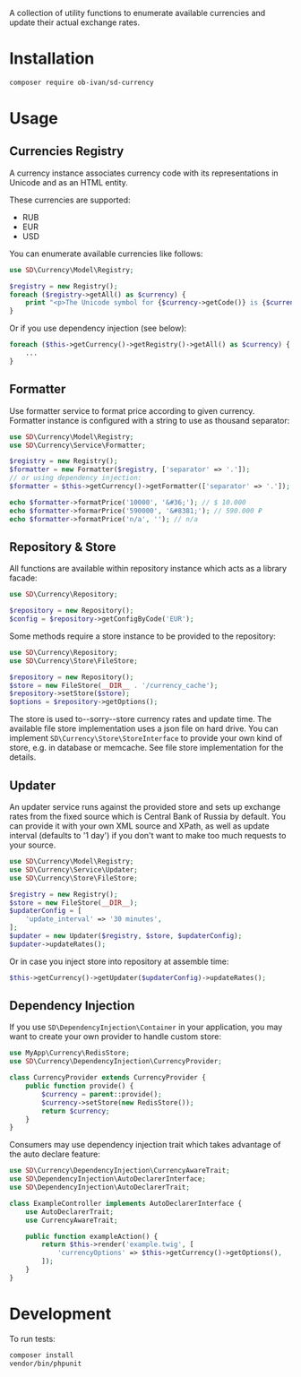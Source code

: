 A collection of utility functions to enumerate available currencies and update their actual exchange rates.

Installation
============

```bash
composer require ob-ivan/sd-currency
```

Usage
=====

Currencies Registry
-------------------
A currency instance associates currency code with its representations in Unicode and as an HTML entity.

These currencies are supported:
- RUB
- EUR
- USD

You can enumerate available currencies like follows:

```php
use SD\Currency\Model\Registry;

$registry = new Registry();
foreach ($registry->getAll() as $currency) {
    print "<p>The Unicode symbol for {$currency->getCode()} is {$currency->getUnicode()}</p>\n";
}
```

Or if you use dependency injection (see below):

```php
foreach ($this->getCurrency()->getRegistry()->getAll() as $currency) {
    ...
}
```

Formatter
---------
Use formatter service to format price according to given currency. Formatter instance is configured
with a string to use as thousand separator:

```php
use SD\Currency\Model\Registry;
use SD\Currency\Service\Formatter;

$registry = new Registry();
$formatter = new Formatter($registry, ['separator' => '.']);
// or using dependency injection:
$formatter = $this->getCurrency()->getFormatter(['separator' => '.']);

echo $formatter->formatPrice('10000', '&#36;'); // $ 10.000
echo $formatter->formarPrice('590000', '&#8381;'); // 590.000 ₽
echo $formatter->formatPrice('n/a', ''); // n/a
```

Repository & Store
------------------
All functions are available within repository instance which acts as a library facade:

```php
use SD\Currency\Repository;

$repository = new Repository();
$config = $repository->getConfigByCode('EUR');
```

Some methods require a store instance to be provided to the repository:

```php
use SD\Currency\Repository;
use SD\Currency\Store\FileStore;

$repository = new Repository();
$store = new FileStore(__DIR__ . '/currency_cache');
$repository->setStore($store);
$options = $repository->getOptions();
```

The store is used to--sorry--store currency rates and update time. The available file store
implementation uses a json file on hard drive. You can implement `SD\Currency\Store\StoreInterface`
to provide your own kind of store, e.g. in database or memcache. See file store implementation
for the details.

Updater
-------
An updater service runs against the provided store and sets up exchange rates from the fixed source
which is Central Bank of Russia by default. You can provide it with your own XML source and XPath,
as well as update interval (defaults to '1 day') if you don't want to make too much requests to your source.

```php
use SD\Currency\Model\Registry;
use SD\Currency\Service\Updater;
use SD\Currency\Store\FileStore;

$registry = new Registry();
$store = new FileStore(__DIR__);
$updaterConfig = [
    'update_interval' => '30 minutes',
];
$updater = new Updater($registry, $store, $updaterConfig);
$updater->updateRates();
```

Or in case you inject store into repository at assemble time:

```php
$this->getCurrency()->getUpdater($updaterConfig)->updateRates();
```

Dependency Injection
--------------------
If you use `SD\DependencyInjection\Container` in your application, you may want to create your own
provider to handle custom store:

```php
use MyApp\Currency\RedisStore;
use SD\Currency\DependencyInjection\CurrencyProvider;

class CurrencyProvider extends CurrencyProvider {
    public function provide() {
        $currency = parent::provide();
        $currency->setStore(new RedisStore());
        return $currency;
    }
}
```

Consumers may use dependency injection trait which takes advantage of the auto declare feature:

```php
use SD\Currency\DependencyInjection\CurrencyAwareTrait;
use SD\DependencyInjection\AutoDeclarerInterface;
use SD\DependencyInjection\AutoDeclarerTrait;

class ExampleController implements AutoDeclarerInterface {
    use AutoDeclarerTrait;
    use CurrencyAwareTrait;

    public function exampleAction() {
        return $this->render('example.twig', [
            'currencyOptions' => $this->getCurrency()->getOptions(),
        ]);
    }
}
```

Development
===========
To run tests:

```bash
composer install
vendor/bin/phpunit
```
